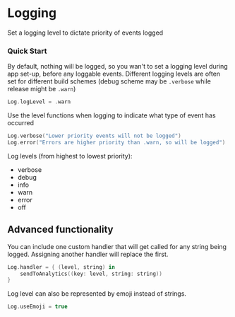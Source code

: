 # Logging

Set a logging level to dictate priority of events logged

### Quick Start

By default, nothing will be logged, so you wan't to set a logging level during app set-up, before any loggable events. Different logging levels are often set for different build schemes (debug scheme may be `.verbose` while release might be `.warn`)
```swift
Log.logLevel = .warn
```

Use the level functions when logging to indicate what type of event has occurred
```swift
Log.verbose("Lower priority events will not be logged")
Log.error("Errors are higher priority than .warn, so will be logged")
```

Log levels (from highest to lowest priority):
- verbose
- debug
- info
- warn
- error
- off

## Advanced functionality

You can include one custom handler that will get called for any string being logged. Assigning another handler will replace the first.

```swift
Log.handler = { (level, string) in
    sendToAnalytics((key: level, string: string))
}
```

Log level can also be represented by emoji instead of strings.

```swift
Log.useEmoji = true
```
